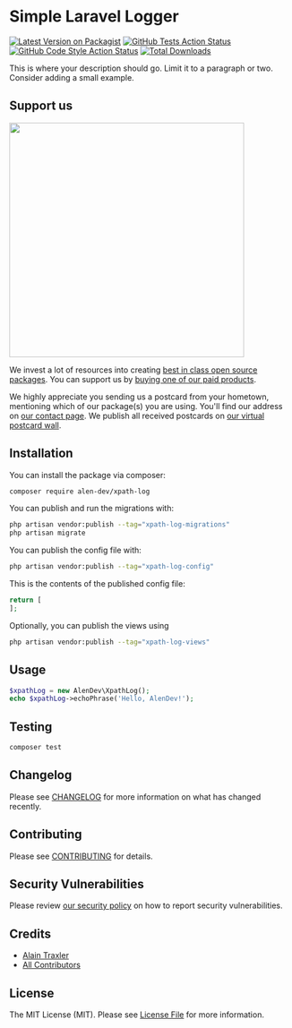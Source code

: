 # Simple Laravel Logger

[![Latest Version on Packagist](https://img.shields.io/packagist/v/alen-dev/xpath-log.svg?style=flat-square)](https://packagist.org/packages/alen-dev/xpath-log)
[![GitHub Tests Action Status](https://img.shields.io/github/actions/workflow/status/alen-dev/xpath-log/run-tests.yml?branch=main&label=tests&style=flat-square)](https://github.com/alen-dev/xpath-log/actions?query=workflow%3Arun-tests+branch%3Amain)
[![GitHub Code Style Action Status](https://img.shields.io/github/actions/workflow/status/alen-dev/xpath-log/fix-php-code-style-issues.yml?branch=main&label=code%20style&style=flat-square)](https://github.com/alen-dev/xpath-log/actions?query=workflow%3A"Fix+PHP+code+style+issues"+branch%3Amain)
[![Total Downloads](https://img.shields.io/packagist/dt/alen-dev/xpath-log.svg?style=flat-square)](https://packagist.org/packages/alen-dev/xpath-log)

This is where your description should go. Limit it to a paragraph or two. Consider adding a small example.

## Support us

[<img src="https://github-ads.s3.eu-central-1.amazonaws.com/xpath-log.jpg?t=1" width="419px" />](https://spatie.be/github-ad-click/xpath-log)

We invest a lot of resources into creating [best in class open source packages](https://spatie.be/open-source). You can support us by [buying one of our paid products](https://spatie.be/open-source/support-us).

We highly appreciate you sending us a postcard from your hometown, mentioning which of our package(s) you are using. You'll find our address on [our contact page](https://spatie.be/about-us). We publish all received postcards on [our virtual postcard wall](https://spatie.be/open-source/postcards).

## Installation

You can install the package via composer:

```bash
composer require alen-dev/xpath-log
```

You can publish and run the migrations with:

```bash
php artisan vendor:publish --tag="xpath-log-migrations"
php artisan migrate
```

You can publish the config file with:

```bash
php artisan vendor:publish --tag="xpath-log-config"
```

This is the contents of the published config file:

```php
return [
];
```

Optionally, you can publish the views using

```bash
php artisan vendor:publish --tag="xpath-log-views"
```

## Usage

```php
$xpathLog = new AlenDev\XpathLog();
echo $xpathLog->echoPhrase('Hello, AlenDev!');
```

## Testing

```bash
composer test
```

## Changelog

Please see [CHANGELOG](CHANGELOG.md) for more information on what has changed recently.

## Contributing

Please see [CONTRIBUTING](CONTRIBUTING.md) for details.

## Security Vulnerabilities

Please review [our security policy](../../security/policy) on how to report security vulnerabilities.

## Credits

- [Alain Traxler](https://github.com/alen-dev)
- [All Contributors](../../contributors)

## License

The MIT License (MIT). Please see [License File](LICENSE.md) for more information.
